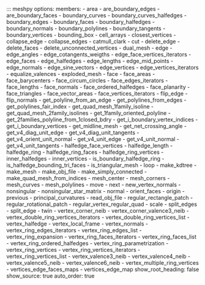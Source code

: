 ::: meshpy
    options:
      members:
        - area
        - are_boundary_edges
        - are_boundary_faces
        - boundary_curves
        - boundary_curves_halfedges
        - boundary_edges
        - boundary_faces
        - boundary_halfedges
        - boundary_normals
        - boundary_polylines
        - boundary_tangents
        - boundary_vertices
        - bounding_box
        - cell_arrays
        - closest_vertices
        - collapse_edge
        - collapse_edges
        - catmull_clark
        - cut
        - delete_edge
        - delete_faces
        - delete_unconnected_vertices
        - dual_mesh
        - edge
        - edge_angles
        - edge_cotangents_weigths
        - edge_face_vertices_iterators
        - edge_faces
        - edge_halfedges
        - edge_lengths
        - edge_mid_points
        - edge_normals
        - edge_sine_vectors
        - edge_vertices
        - edge_vertices_iterators
        - equalize_valences
        - exploded_mesh
        - face
        - face_areas
        - face_barycenters
        - face_circum_circles
        - face_edges_iterators
        - face_lengths
        - face_normals
        - face_ordered_halfedges
        - face_planarity
        - face_triangles
        - face_vector_areas
        - face_vertices_iterators
        - flip_edge
        - flip_normals
        - get_polyline_from_an_edge
        - get_polylines_from_edges
        - get_polylines_fair_index
        - get_quad_mesh_1family_isoline
        - get_quad_mesh_2family_isolines
        - get_1family_oriented_polyline
        - get_2families_polyline_from_1closed_bdry
        - get_i_boundary_vertex_indices
        - get_i_boundary_vertices
        - get_midline_mesh
        - get_net_crossing_angle
        - get_v4_diag_unit_edge
        - get_v4_diag_unit_tangents
        - get_v4_orient_unit_normal
        - get_v4_unit_edge
        - get_v4_unit_normal
        - get_v4_unit_tangents
        - halfedge_face_vertices
        - halfedge_length
        - halfedge_ring
        - halfedge_ring_faces
        - halfedge_ring_vertices
        - inner_halfedges
        - inner_vertices
        - is_boundary_halfedge_ring
        - is_halfedge_bounding_tri_faces
        - is_triangular_mesh
        - loop
        - make_kdtree
        - make_mesh
        - make_obj_file
        - make_simply_connected
        - make_quad_mesh_from_indices
        - mesh_center
        - mesh_corners
        - mesh_curves
        - mesh_polylines
        - move
        - next
        - new_vertex_normals
        - nonsingular
        - nonsingular_star_matrix
        - normal
        - orient_faces
        - origin
        - previous
        - principal_curvatures
        - read_obj_file
        - regular_rectangle_patch
        - regular_rotational_patch
        - regular_vertex_regular_quad
        - scale
        - split_edges
        - split_edge
        - twin
        - vertex_corner_neib
        - vertex_corner_valence3_neib
        - vertex_double_ring_vertices_iterators
        - vertex_double_ring_vertices_list
        - vertex_halfedge
        - vertex_local_frame
        - vertex_normals
        - vertex_ring_edges_iterators
        - vertex_ring_edges_list
        - vertex_ring_expansion
        - vertex_ring_faces_iterators
        - vertex_ring_faces_list
        - vertex_ring_ordered_halfedges
        - vertex_ring_parametrization
        - vertex_ring_vertices
        - vertex_ring_vertices_iterators
        - vertex_ring_vertices_list
        - vertex_valence3_neib
        - vertex_valence4_neib
        - vertex_valence5_neib
        - vertex_valence6_neib
        - vertex_multiple_ring_vertices
        - vertices_edge_faces_maps
        - vertices_edge_map
      show_root_heading: false
      show_source: true
      auto_order: true